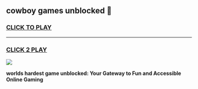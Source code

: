 
## cowboy games unblocked 👋
<h3>
<a href="https://premium.freeplayer.one?title=cowboy_games_unblocked&ref=13F">CLICK TO PLAY</a></h3>
<hr>

<h3>
<a href="https://premium.freeplayer.one?title=cowboy_games_unblocked&ref=13F">CLICK 2 PLAY</a>
  
</h3>

<a href="https://premium.freeplayer.one?title=cowboy_games_unblocked&ref=12F/"><img src="https://clearcache.store/games.png"></a>


**worlds hardest game unblocked: Your Gateway to Fun and Accessible Online Gaming**
